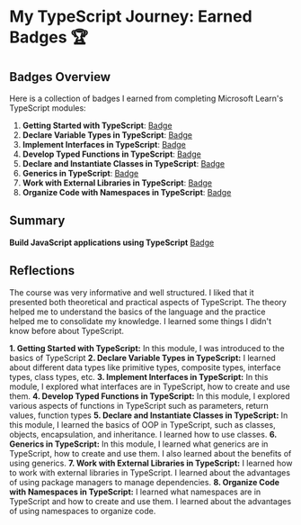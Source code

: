 # My TypeScript Journey: Earned Badges 🏆

## Badges Overview

Here is a collection of badges I earned from completing Microsoft Learn's TypeScript modules:

1. **Getting Started with TypeScript**: [Badge](https://learn.microsoft.com/api/achievements/share/en-us/93754738/ZPFX7YV2?sharingId=BC32A44CE8013A)
2. **Declare Variable Types in TypeScript**: [Badge](https://learn.microsoft.com/api/achievements/share/en-us/93754738/FZU8Q9VX?sharingId=BC32A44CE8013A)
3. **Implement Interfaces in TypeScript**: [Badge](https://learn.microsoft.com/api/achievements/share/en-us/93754738/BLMPWUBD?sharingId=BC32A44CE8013A)
4. **Develop Typed Functions in TypeScript**: [Badge](https://learn.microsoft.com/api/achievements/share/en-us/93754738/VKRQJ9NM?sharingId=BC32A44CE8013A)
5. **Declare and Instantiate Classes in TypeScript**: [Badge](https://learn.microsoft.com/api/achievements/share/en-us/93754738/PT2BTY84?sharingId=BC32A44CE8013A)
6. **Generics in TypeScript**: [Badge](https://learn.microsoft.com/api/achievements/share/en-us/93754738/DGESWD5J?sharingId=BC32A44CE8013A)
7. **Work with External Libraries in TypeScript**: [Badge](https://learn.microsoft.com/api/achievements/share/en-us/93754738/4SVJR3HK?sharingId=BC32A44CE8013A)
8. **Organize Code with Namespaces in TypeScript**: [Badge](https://learn.microsoft.com/api/achievements/share/en-us/93754738/8RCXCK3W?sharingId=BC32A44CE8013A)

## Summary

**Build JavaScript applications using TypeScript** [Badge](https://learn.microsoft.com/api/achievements/share/en-us/93754738/N7URUDHF?sharingId=BC32A44CE8013A)

## Reflections

The course was very informative and well structured. I liked that it presented both theoretical and practical aspects of TypeScript. The theory helped me to understand the basics of the language and the practice helped me to consolidate my knowledge. I learned some things I didn't know before about TypeScript.

**1. Getting Started with TypeScript:**
In this module, I was introduced to the basics of TypeScript
**2. Declare Variable Types in TypeScript:**
I learned about different data types like primitive types, composite types, interface types, class types, etc.
**3. Implement Interfaces in TypeScript:**
In this module, I explored what interfaces are in TypeScript, how to create and use them.
**4. Develop Typed Functions in TypeScript:**
In this module, I explored various aspects of functions in TypeScript such as parameters, return values, function types
**5. Declare and Instantiate Classes in TypeScript:**
In this module, I learned the basics of OOP in TypeScript, such as classes, objects, encapsulation, and inheritance. I learned how to use classes.
**6. Generics in TypeScript:**
In this module, I learned what generics are in TypeScript, how to create and use them. I also learned about the benefits of using generics.
**7. Work with External Libraries in TypeScript:**
I learned how to work with external libraries in TypeScript. I learned about the advantages of using package managers to manage dependencies.
**8. Organize Code with Namespaces in TypeScript:**
I learned what namespaces are in TypeScript and how to create and use them. I learned about the advantages of using namespaces to organize code.
